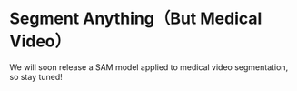 # Segment Anything（But Medical Video）
We will soon release a SAM model applied to medical video segmentation, so stay tuned!
